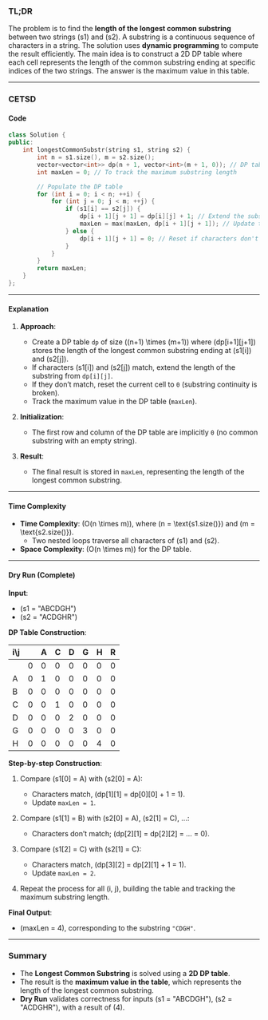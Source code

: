 ### TL;DR
The problem is to find the **length of the longest common substring** between two strings \(s1\) and \(s2\). A substring is a continuous sequence of characters in a string. The solution uses **dynamic programming** to compute the result efficiently. The main idea is to construct a 2D DP table where each cell represents the length of the common substring ending at specific indices of the two strings. The answer is the maximum value in this table.

---

### CETSD

#### Code
```cpp
class Solution {
public:
    int longestCommonSubstr(string s1, string s2) {
        int n = s1.size(), m = s2.size();
        vector<vector<int>> dp(n + 1, vector<int>(m + 1, 0)); // DP table
        int maxLen = 0; // To track the maximum substring length

        // Populate the DP table
        for (int i = 0; i < n; ++i) {
            for (int j = 0; j < m; ++j) {
                if (s1[i] == s2[j]) {
                    dp[i + 1][j + 1] = dp[i][j] + 1; // Extend the substring
                    maxLen = max(maxLen, dp[i + 1][j + 1]); // Update the max length
                } else {
                    dp[i + 1][j + 1] = 0; // Reset if characters don't match
                }
            }
        }
        return maxLen;
    }
};
```

---

#### Explanation
1. **Approach**:
   - Create a DP table `dp` of size \((n+1) \times (m+1)\) where \(dp[i+1][j+1]\) stores the length of the longest common substring ending at \(s1[i]\) and \(s2[j]\).
   - If characters \(s1[i]\) and \(s2[j]\) match, extend the length of the substring from `dp[i][j]`.
   - If they don’t match, reset the current cell to `0` (substring continuity is broken).
   - Track the maximum value in the DP table (`maxLen`).

2. **Initialization**:
   - The first row and column of the DP table are implicitly `0` (no common substring with an empty string).

3. **Result**:
   - The final result is stored in `maxLen`, representing the length of the longest common substring.

---

#### Time Complexity
- **Time Complexity**: \(O(n \times m)\), where \(n = \text{s1.size()}\) and \(m = \text{s2.size()}\).
  - Two nested loops traverse all characters of \(s1\) and \(s2\).
- **Space Complexity**: \(O(n \times m)\) for the DP table.

---

#### Dry Run (Complete)

**Input**:
- \(s1 = "ABCDGH"\)
- \(s2 = "ACDGHR"\)

**DP Table Construction**:

| i\\j |   | A | C | D | G | H | R |
|------|---|---|---|---|---|---|---|
|      | 0 | 0 | 0 | 0 | 0 | 0 | 0 |
| A    | 0 | 1 | 0 | 0 | 0 | 0 | 0 |
| B    | 0 | 0 | 0 | 0 | 0 | 0 | 0 |
| C    | 0 | 0 | 1 | 0 | 0 | 0 | 0 |
| D    | 0 | 0 | 0 | 2 | 0 | 0 | 0 |
| G    | 0 | 0 | 0 | 0 | 3 | 0 | 0 |
| H    | 0 | 0 | 0 | 0 | 0 | 4 | 0 |

**Step-by-step Construction**:
1. Compare \(s1[0] = A\) with \(s2[0] = A\):
   - Characters match, \(dp[1][1] = dp[0][0] + 1 = 1\).
   - Update `maxLen = 1`.

2. Compare \(s1[1] = B\) with \(s2[0] = A\), \(s2[1] = C\), ...:
   - Characters don’t match; \(dp[2][1] = dp[2][2] = ... = 0\).

3. Compare \(s1[2] = C\) with \(s2[1] = C\):
   - Characters match, \(dp[3][2] = dp[2][1] + 1 = 1\).
   - Update `maxLen = 2`.

4. Repeat the process for all \(i, j\), building the table and tracking the maximum substring length.

**Final Output**:
- \(maxLen = 4\), corresponding to the substring `"CDGH"`.

---

### Summary
- The **Longest Common Substring** is solved using a **2D DP table**.
- The result is the **maximum value in the table**, which represents the length of the longest common substring.
- **Dry Run** validates correctness for inputs \(s1 = "ABCDGH"\), \(s2 = "ACDGHR"\), with a result of \(4\).
